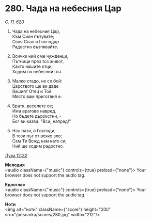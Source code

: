 # 280. Чада на небесния Цар

_С. П. 620_

1. Чада на небесния Цар,  
Към Сион пътувате;  
Своя Спас и Господар  
Радостно възпявайте.  

2. Всички ний сме чужденци,  
Пътници през тоз живот,  
Както нашите отци;  
Ходим по небесний път.  

3. Малко стадо, не се бой:  
Царството ще ви даде  
Вашият Отец и Той  
Място вам приготвил е.  

4. Братя, веселете се;  
Има врагове навред,  
Но бъдете дързостни, -  
Бог ви казва: "Вси, напред!"

5. Нас пази, о Господи,  
В този път от всяко зло;  
Сам Ти Вожд нам като си,  
Ний ще ходим радостно.

[Лука 12:32](http://biblia.bg/index.php?k=42&g=12&s=32)

**Мелодия**  
<audio className={"music"} controls={true} preload={"none"}>
    <source src="/pesnarka/mp3/280.mp3" type="audio/mpeg"/>
    Your browser does not support the audio tag.
</audio>

**Едноглас**  
<audio className={"music"} controls={true} preload={"none"}>
    <source src="/pesnarka/transp/280.mp3" type="audio/mpeg"/>
    Your browser does not support the audio tag.
</audio>

**Ноти**  
<img alt="ноти" className={"score"} height="300" src="/pesnarka/scores/280.jpg" width="212"/>
